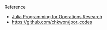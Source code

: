 Reference
- [Julia Programming for Operations Research](https://www.softcover.io/read/7b8eb7d0/juliabook/frontmatter)
- https://github.com/chkwon/jpor_codes